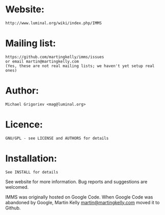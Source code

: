 # Website:
    http://www.luminal.org/wiki/index.php/IMMS

# Mailing list:
    https://github.com/martingkelly/imms/issues
    or email martin@martingkelly.com
    (Yes, these are not real mailing lists; we haven't yet setup real ones)

# Author:
    Michael Grigoriev <mag@luminal.org>

# Licence:
    GNU/GPL - see LICENSE and AUTHORS for details

# Installation:
    See INSTALL for details

See website for more information.
Bug reports and suggestions are welcomed.

IMMS was originally hosted on Google Code. When Google Code was abandoned by
Google, Martin Kelly <martin@martingkelly.com> moved it to Github.
